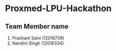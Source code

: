 # Proxmed-LPU-Hackathon
## Team Member name
1. Prashant Saini (12016739)
2. Nandini Singh (12016334)

